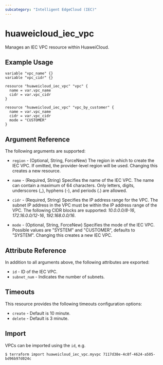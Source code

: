 ```yaml
---
subcategory: "Intelligent EdgeCloud (IEC)"
---
```


# huaweicloud_iec_vpc

Manages an IEC VPC resource within HuaweiCloud.

## Example Usage

```hcl
variable "vpc_name" {}
variable "vpc_cidr" {}

resource "huaweicloud_iec_vpc" "vpc" {
  name = var.vpc_name
  cidr = var.vpc_cidr
}

resource "huaweicloud_iec_vpc" "vpc_by_customer" {
  name = var.vpc_name
  cidr = var.vpc_cidr
  mode = "CUSTOMER"
}
```

## Argument Reference

The following arguments are supported:

* `region` - (Optional, String, ForceNew) The region in which to create the IEC VPC. If omitted, the provider-level
  region will be used. Changing this creates a new resource.

* `name` - (Required, String) Specifies the name of the IEC VPC. The name can contain a maximum of 64 characters. Only
  letters, digits, underscores (_), hyphens (-), and periods (.) are allowed.

* `cidr` - (Required, String) Specifies the IP address range for the VPC. The subnet IP address in the VPC must be
  within the IP address range of the VPC. The following CIDR blocks are supported:
  *10.0.0.0/8-16*, *172.16.0.0/12-16*, *192.168.0.0/16*.

* `mode` - (Optional, String, ForceNew) Specifies the mode of the IEC VPC. Possible values are "SYSTEM" and "CUSTOMER",
  defaults to "SYSTEM". Changing this creates a new IEC VPC.

## Attribute Reference

In addition to all arguments above, the following attributes are exported:

* `id` - ID of the IEC VPC.
* `subnet_num` - Indicates the number of subnets.

## Timeouts

This resource provides the following timeouts configuration options:

* `create` - Default is 10 minute.
* `delete` - Default is 3 minute.

## Import

VPCs can be imported using the `id`, e.g.

```
$ terraform import huaweicloud_iec_vpc.myvpc 7117d38e-4c8f-4624-a505-bd96b97d024c
```
